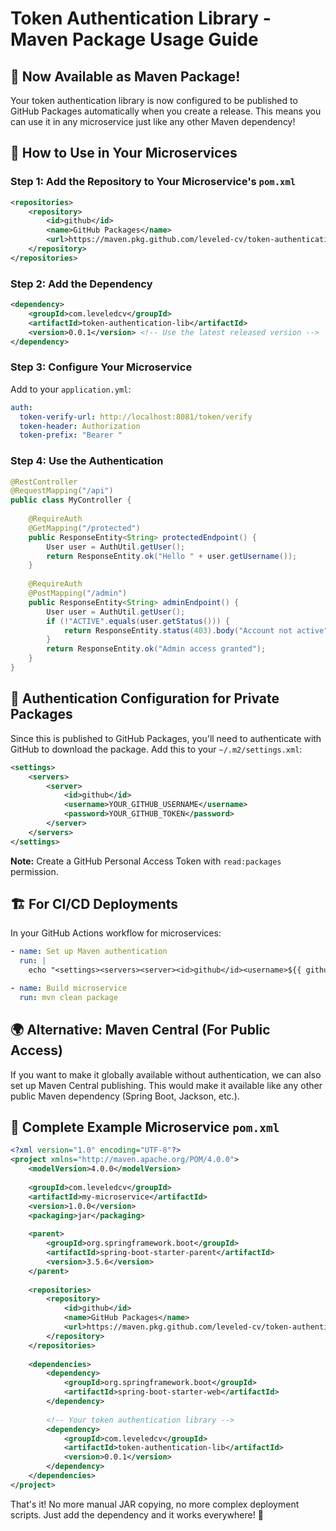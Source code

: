 # Token Authentication Library - Maven Package Usage Guide

## 🎉 Now Available as Maven Package!

Your token authentication library is now configured to be published to GitHub Packages automatically when you create a release. This means you can use it in any microservice just like any other Maven dependency!

## 🚀 How to Use in Your Microservices

### Step 1: Add the Repository to Your Microservice's `pom.xml`

```xml
<repositories>
    <repository>
        <id>github</id>
        <name>GitHub Packages</name>
        <url>https://maven.pkg.github.com/leveled-cv/token-authentication-library</url>
    </repository>
</repositories>
```

### Step 2: Add the Dependency

```xml
<dependency>
    <groupId>com.leveledcv</groupId>
    <artifactId>token-authentication-lib</artifactId>
    <version>0.0.1</version> <!-- Use the latest released version -->
</dependency>
```

### Step 3: Configure Your Microservice

Add to your `application.yml`:

```yaml
auth:
  token-verify-url: http://localhost:8081/token/verify
  token-header: Authorization
  token-prefix: "Bearer "
```

### Step 4: Use the Authentication

```java
@RestController
@RequestMapping("/api")
public class MyController {
    
    @RequireAuth
    @GetMapping("/protected")
    public ResponseEntity<String> protectedEndpoint() {
        User user = AuthUtil.getUser();
        return ResponseEntity.ok("Hello " + user.getUsername());
    }
    
    @RequireAuth
    @PostMapping("/admin")
    public ResponseEntity<String> adminEndpoint() {
        User user = AuthUtil.getUser();
        if (!"ACTIVE".equals(user.getStatus())) {
            return ResponseEntity.status(403).body("Account not active");
        }
        return ResponseEntity.ok("Admin access granted");
    }
}
```

## 🔧 Authentication Configuration for Private Packages

Since this is published to GitHub Packages, you'll need to authenticate with GitHub to download the package. Add this to your `~/.m2/settings.xml`:

```xml
<settings>
    <servers>
        <server>
            <id>github</id>
            <username>YOUR_GITHUB_USERNAME</username>
            <password>YOUR_GITHUB_TOKEN</password>
        </server>
    </servers>
</settings>
```

**Note:** Create a GitHub Personal Access Token with `read:packages` permission.

## 🏗️ For CI/CD Deployments

In your GitHub Actions workflow for microservices:

```yaml
- name: Set up Maven authentication
  run: |
    echo "<settings><servers><server><id>github</id><username>${{ github.actor }}</username><password>${{ secrets.GITHUB_TOKEN }}</password></server></servers></settings>" > ~/.m2/settings.xml

- name: Build microservice
  run: mvn clean package
```

## 🌍 Alternative: Maven Central (For Public Access)

If you want to make it globally available without authentication, we can also set up Maven Central publishing. This would make it available like any other public Maven dependency (Spring Boot, Jackson, etc.).

## 📝 Complete Example Microservice `pom.xml`

```xml
<?xml version="1.0" encoding="UTF-8"?>
<project xmlns="http://maven.apache.org/POM/4.0.0">
    <modelVersion>4.0.0</modelVersion>
    
    <groupId>com.leveledcv</groupId>
    <artifactId>my-microservice</artifactId>
    <version>1.0.0</version>
    <packaging>jar</packaging>
    
    <parent>
        <groupId>org.springframework.boot</groupId>
        <artifactId>spring-boot-starter-parent</artifactId>
        <version>3.5.6</version>
    </parent>
    
    <repositories>
        <repository>
            <id>github</id>
            <name>GitHub Packages</name>
            <url>https://maven.pkg.github.com/leveled-cv/token-authentication-library</url>
        </repository>
    </repositories>
    
    <dependencies>
        <dependency>
            <groupId>org.springframework.boot</groupId>
            <artifactId>spring-boot-starter-web</artifactId>
        </dependency>
        
        <!-- Your token authentication library -->
        <dependency>
            <groupId>com.leveledcv</groupId>
            <artifactId>token-authentication-lib</artifactId>
            <version>0.0.1</version>
        </dependency>
    </dependencies>
</project>
```

That's it! No more manual JAR copying, no more complex deployment scripts. Just add the dependency and it works everywhere! 🎊
